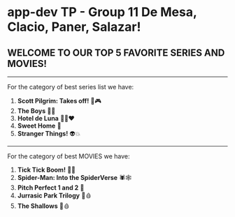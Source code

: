 # app-dev TP - Group 11 De Mesa, Clacio, Paner, Salazar!
## **WELCOME TO OUR TOP 5 FAVORITE SERIES AND MOVIES!**
------------------------------------------------------
For the category of best series list we have:
1. **Scott Pilgrim: Takes off!** 👦🎮
2. **The Boys** 🦸💥
3. **Hotel de Luna** 👫🏨❤️
4. **Sweet Home** 🧟
5. **Stranger Things!** 👽💥
------------------------------------------------------
For the category of best MOVIES we have:
1. **Tick Tick Boom!** 🎹🎼
2. **Spider-Man: Into the SpiderVerse** 🕷️🕸️
3. **Pitch Perfect 1 and 2** 🎵
4. **Jurrasic Park Trilogy** 🐊🩸
5. **The Shallows** 🦈🩸
